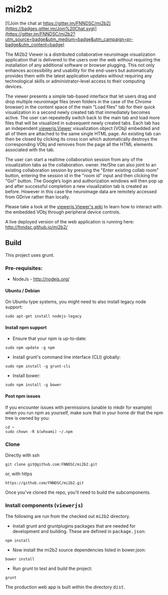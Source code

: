# mi2b2

[![Join the chat at https://gitter.im/FNNDSC/mi2b2](https://badges.gitter.im/Join%20Chat.svg)](https://gitter.im/FNNDSC/mi2b2?utm_source=badge&utm_medium=badge&utm_campaign=pr-badge&utm_content=badge)

The Mi2b2 Viewer is a distributed collaborative neuroimage visualization application that is
delivered to the users over the web without requiring the installation of any additional software
or browser plugging. This not only enhances accessibility and usability for the end-users but
automatically provides them with the latest application updates without requiring any technological
skills or administrator-level access to their computing devices.

The viewer presents a simple tab-based interface that let users drag and drop multiple neuroimage files
(even folders in the case of the Chrome browser) in the content space of the main "Load files" tab for
their quick visualization in a second newly created tab that immediately becomes active. The user can
repeatedly switch back to the main tab and load more files that will be visualized in subsequent newly
created tabs. Each tab has an independent [viewerjs.Viewer](https://github.com/FNNDSC/viewerjs)
visualization object (VObj) embedded and all of them are attached to the same single HTML page. An
existing tab can then be closed by clicking its cross icon which automatically destroys the corresponding
VObj and removes from the page all the HTML elements associated with the tab.

The user can start a realtime collaboration session from any of the visualization tabs as the collaboration.
owner. He/She can also joint to an existing collaboration session by pressing the "Enter existing collab
room" button, entering the session id in the "room id" input and then clicking the "Go!" button. The Google’s
login and authorization windows will then pop up and after successful completion a new visualization tab is
created as before. However in this case the neuroimage data are remotely accessed from GDrive rather than
locally.

Please take a look at the [viewerjs.Viewer's wiki](https://github.com/FNNDSC/viewerjs/wiki) to learn how
to interact with the embedded VObj through peripheral device controls.

A live deployed version of the web application is running here: <http://fnndsc.github.io/mi2b2/>


## Build
This project uses grunt.

### Pre-requisites:
* NodeJs - http://nodejs.org/

#### Ubuntu / Debian

On Ubuntu type systems, you might need to also install legacy node support:

````
sudo apt-get install nodejs-legacy
````

#### Install npm support

* Ensure that your npm is up-to-date:

````
sudo npm update -g npm
````

* Install grunt's command line interface (CLI) globally:

````
sudo npm install -g grunt-cli
````

* Install bower:

````
sudo npm install -g bower
````

#### Post npm issues

If you encounter issues with permissions (unable to mkdir for example) when you run npm as yourself, make sure that in your home dir that the npm tree is owned by you:

````
cd ~
sudo chown -R $(whoami) ~/.npm
````

### Clone

Directly with ssh

````
git clone git@github.com:FNNDSC/mi2b2.git
````

or, with https

````
https://github.com/FNNDSC/mi2b2.git
````

Once you've cloned the repo, you'll need to build the subcomponents.

### Install components (<tt>viewerjs</tt>)

The following are run from the checked out <tt>mi2b2</tt> directory.

* Install grunt and gruntplugins packages that are needed for development and building. These are defined in <tt>package.json</tt>:

````
npm install
````

* Now install the mi2b2 source dependencies listed in bower.json:

````
bower install
````

* Run grunt to test and build the project:

````
grunt
````

The production web app is built within the directory <tt>dist</tt>.
